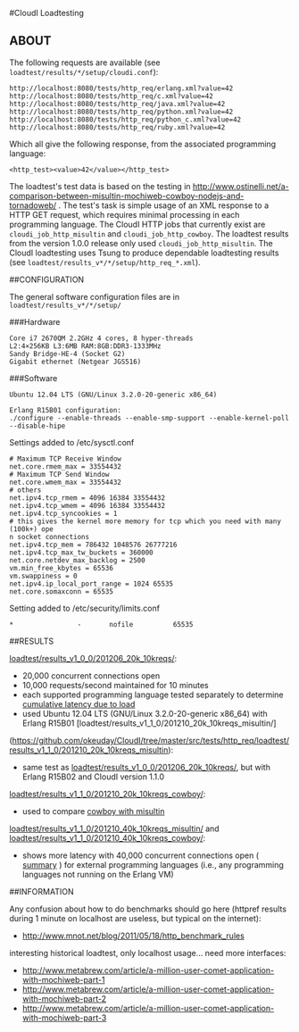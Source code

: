 #CloudI Loadtesting

## ABOUT

The following requests are available (see `loadtest/results/*/setup/cloudi.conf`):

    http://localhost:8080/tests/http_req/erlang.xml?value=42
    http://localhost:8080/tests/http_req/c.xml?value=42
    http://localhost:8080/tests/http_req/java.xml?value=42
    http://localhost:8080/tests/http_req/python.xml?value=42
    http://localhost:8080/tests/http_req/python_c.xml?value=42
    http://localhost:8080/tests/http_req/ruby.xml?value=42

Which all give the following response, from the associated programming language:

    <http_test><value>42</value></http_test>

The loadtest's test data is based on the testing in
http://www.ostinelli.net/a-comparison-between-misultin-mochiweb-cowboy-nodejs-and-tornadoweb/ .  The test's task is simple usage of an XML response to a
HTTP GET request, which requires minimal processing in each programming
language.  The CloudI HTTP jobs that currently exist
are `cloudi_job_http_misultin` and `cloudi_job_http_cowboy`.
The loadtest results from the version 1.0.0 release only
used `cloudi_job_http_misultin`.  The CloudI loadtesting uses Tsung to
produce dependable loadtesting results
(see `loadtest/results_v*/*/setup/http_req_*.xml`).

##CONFIGURATION

The general software configuration files are in `loadtest/results_v*/*/setup/`

###Hardware

    Core i7 2670QM 2.2GHz 4 cores, 8 hyper-threads
    L2:4×256KB L3:6MB RAM:8GB:DDR3-1333MHz
    Sandy Bridge-HE-4 (Socket G2)
    Gigabit ethernet (Netgear JGS516)

###Software

    Ubuntu 12.04 LTS (GNU/Linux 3.2.0-20-generic x86_64)

    Erlang R15B01 configuration:
    ./configure --enable-threads --enable-smp-support --enable-kernel-poll --disable-hipe

Settings added to /etc/sysctl.conf

    # Maximum TCP Receive Window
    net.core.rmem_max = 33554432
    # Maximum TCP Send Window
    net.core.wmem_max = 33554432
    # others
    net.ipv4.tcp_rmem = 4096 16384 33554432
    net.ipv4.tcp_wmem = 4096 16384 33554432
    net.ipv4.tcp_syncookies = 1
    # this gives the kernel more memory for tcp which you need with many (100k+) ope
    n socket connections
    net.ipv4.tcp_mem = 786432 1048576 26777216
    net.ipv4.tcp_max_tw_buckets = 360000
    net.core.netdev_max_backlog = 2500
    vm.min_free_kbytes = 65536
    vm.swappiness = 0
    net.ipv4.ip_local_port_range = 1024 65535
    net.core.somaxconn = 65535

Setting added to /etc/security/limits.conf

    *                -       nofile          65535

##RESULTS

[loadtest/results_v1_0_0/201206_20k_10kreqs/](https://github.com/okeuday/CloudI/tree/master/src/tests/http_req/loadtest/results_v1_0_0/201206_20k_10kreqs):
* 20,000 concurrent connections open
* 10,000 requests/second maintained for 10 minutes
* each supported programming language tested separately to determine [cumulative latency due to load](http://cloudi.org/faq.html#5_LoadTesting)
* used Ubuntu 12.04 LTS (GNU/Linux 3.2.0-20-generic x86_64) with Erlang R15B01
[loadtest/results_v1_1_0/201210_20k_10kreqs_misultin/]

(https://github.com/okeuday/CloudI/tree/master/src/tests/http_req/loadtest/results_v1_1_0/201210_20k_10kreqs_misultin):
* same test as [loadtest/results_v1_0_0/201206_20k_10kreqs/](https://github.com/okeuday/CloudI/tree/master/src/tests/http_req/loadtest/results_v1_0_0/201206_20k_10kreqs), but with Erlang R15B02 and CloudI version 1.1.0

[loadtest/results_v1_1_0/201210_20k_10kreqs_cowboy/](https://github.com/okeuday/CloudI/tree/master/src/tests/http_req/loadtest/results_v1_1_0/201210_20k_10kreqs_cowboy):
* used to compare [cowboy with misultin](https://github.com/okeuday/CloudI/tree/master/src/tests/http_req/loadtest/results_v1_1_0/201210_summary.pdf)

[loadtest/results_v1_1_0/201210_40k_10kreqs_misultin/](https://github.com/okeuday/CloudI/tree/master/src/tests/http_req/loadtest/results_v1_1_0/201210_40k_10kreqs_misultin) and [loadtest/results_v1_1_0/201210_40k_10kreqs_cowboy/](https://github.com/okeuday/CloudI/tree/master/src/tests/http_req/loadtest/results_v1_1_0/201210_40k_10kreqs_cowboy):
* shows more latency with 40,000 concurrent connections open ( [summary](https://github.com/okeuday/CloudI/tree/master/src/tests/http_req/loadtest/results_v1_1_0/201210_summary.pdf) ) for external programming languages (i.e., any programming languages not running on the Erlang VM)

##INFORMATION

Any confusion about how to do benchmarks should go here (httpref results during 1 minute on localhost are useless, but typical on the internet):
* http://www.mnot.net/blog/2011/05/18/http_benchmark_rules

interesting historical loadtest, only localhost usage... need more interfaces:
* http://www.metabrew.com/article/a-million-user-comet-application-with-mochiweb-part-1
* http://www.metabrew.com/article/a-million-user-comet-application-with-mochiweb-part-2
* http://www.metabrew.com/article/a-million-user-comet-application-with-mochiweb-part-3

